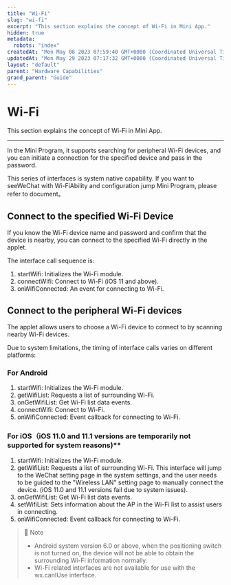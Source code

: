 ```yaml
---
title: "Wi-Fi"
slug: "wi-fi"
excerpt: "This section explains the concept of Wi-Fi in Mini App."
hidden: true
metadata: 
  robots: "index"
createdAt: "Mon May 08 2023 07:59:40 GMT+0000 (Coordinated Universal Time)"
updatedAt: "Mon May 29 2023 07:17:32 GMT+0000 (Coordinated Universal Time)"
layout: "default"
parent: "Hardware Capabilities"
grand_parent: "Guide"
---
```

# Wi-Fi 
This section explains the concept of Wi-Fi in Mini App.
*** 
In the Mini Program, it supports searching for peripheral Wi-Fi devices, and you can initiate a connection for the specified device and pass in the password.

This series of interfaces is system native capability. If you want to seeWeChat with Wi-FiAbility and configuration jump Mini Program, please refer to document。

## Connect to the specified Wi-Fi Device

If you know the Wi-Fi device name and password and confirm that the device is nearby, you can connect to the specified Wi-Fi directly in the applet.

The interface call sequence is:

1. startWifi: Initializes the Wi-Fi module.
2. connectWifi: Connect to Wi-Fi (iOS 11 and above).
3. onWifiConnected: An event for connecting to Wi-Fi.

## Connect to the peripheral Wi-Fi devices

The applet allows users to choose a Wi-Fi device to connect to by scanning nearby Wi-Fi devices.

Due to system limitations, the timing of interface calls varies on different platforms:

### For Android

1. startWifi: Initializes the Wi-Fi module.
2. getWifiList: Requests a list of surrounding Wi-Fi.
3. onGetWifiList: Get Wi-Fi list data events.
4. connectWifi: Connect to Wi-Fi.
5. onWifiConnected: Event callback for connecting to Wi-Fi.

### For iOS（iOS 11.0 and 11.1 versions are temporarily not supported for system reasons)\*\*

1. startWifi: Initializes the Wi-Fi module.
2. getWifiList: Requests a list of surrounding Wi-Fi. This interface will jump to the WeChat setting page in the system settings, and the user needs to be guided to the "Wireless LAN" setting page to manually connect the device. (iOS 11.0 and 11.1 versions fail due to system issues).
3. onGetWifiList: Get Wi-Fi list data events.
4. setWifiList: Sets information about the AP in the Wi-Fi list to assist users in connecting.
5. onWifiConnected: Event callback for connecting to Wi-Fi.

> 📘 Note
> 
> - Android system version 6.0 or above, when the positioning switch is not turned on, the device will not be able to obtain the surrounding Wi-Fi information normally.
> - Wi-Fi related interfaces are not available for use with the wx.canIUse interface.
